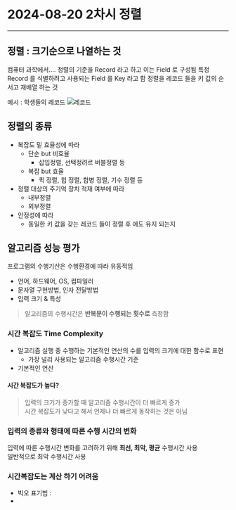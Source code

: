 # 2024-08-20  2차시  정렬
---------------------------

## 정렬 : 크기순으로 나열하는 것

컴퓨터 과학에서....
정렬의 기준을 Record 라고 하고 이는 Field 로 구성됨
특정 Record 를 식별하려고 사용되는 Field 를 Key 라고 함
정렬을 레코드 들을 키 값의 순서고 재배열 하는 것

예시 : 학생들의 레코드
![레코드](https://encrypted-tbn0.gstatic.com/images?q=tbn:ANd9GcQ6wFwlRS_VmgFfOLTIuUEOX8d8AEBQpAaaYQ&s)



## 정렬의 종류
* 복잡도 밑 효율성에 따라
    * 단순 but 비효율
        * 삽입정렬, 선택정려르 버블정렬 등
    * 복잡 but 효율
        * 퀵 정렬, 힙 정렬, 합병 정렬, 기수 정렬 등
* 정렬 대상의 주기억 장치 적재 여부에 따라
    * 내부정렬
    * 외부정렬
* 안정성에 따라
    * 동일한 키 값을 갖는 레코드 들이 정렬 후 에도 유지 되는지


## 알고리즘 성능 평가
프로그램의 수행기산은 수행환경에 따라 유동적임
* 언어, 하드웨어, OS, 컴파일러
* 문자열 구현방법, 인자 전달방법
* 입력 크기 & 특성

> 알고리즘의 수행시간은 __반복문이 수행되는 횟수로__ 측정함

### 시간 복잡도 Time Complexity
* 알고리즘 실행 중 수행하는 기본적인 연산의 수를 입력의 크기에 대한 함수로 표현
    * 가장 널리 사용되는 알고리즘 수행시간 기준
* 기본적인 연산
    

#### 시간 복잡도가 높다?
> 입력의 크기가 증가할 때 알고리즘 수행시간이 더 빠르게 증가    
> 시간 복잡도가 낮다고 해서 언제나 더 빠르게 동작하는 것은 아님

### 입력의 종류와 형태에 따른 수행 시간의 변화
입력에 따른 수행시간 변화를 고려하기 위해 __최선, 최악, 평균__ 수행시간 사용    
일반적으로 최악 수행시간 사용

### 시간복잡도는 계산 하기 어려움
* 빅오 표기법 : 
* 